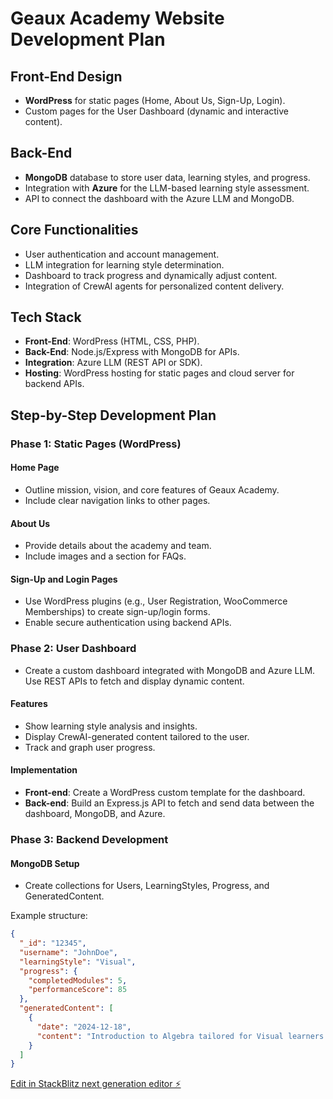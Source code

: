 # Geaux Academy Website Development Plan

## Front-End Design
- **WordPress** for static pages (Home, About Us, Sign-Up, Login).
- Custom pages for the User Dashboard (dynamic and interactive content).

## Back-End
- **MongoDB** database to store user data, learning styles, and progress.
- Integration with **Azure** for the LLM-based learning style assessment.
- API to connect the dashboard with the Azure LLM and MongoDB.

## Core Functionalities
- User authentication and account management.
- LLM integration for learning style determination.
- Dashboard to track progress and dynamically adjust content.
- Integration of CrewAI agents for personalized content delivery.

## Tech Stack
- **Front-End**: WordPress (HTML, CSS, PHP).
- **Back-End**: Node.js/Express with MongoDB for APIs.
- **Integration**: Azure LLM (REST API or SDK).
- **Hosting**: WordPress hosting for static pages and cloud server for backend APIs.

## Step-by-Step Development Plan

### Phase 1: Static Pages (WordPress)
#### Home Page
- Outline mission, vision, and core features of Geaux Academy.
- Include clear navigation links to other pages.

#### About Us
- Provide details about the academy and team.
- Include images and a section for FAQs.

#### Sign-Up and Login Pages
- Use WordPress plugins (e.g., User Registration, WooCommerce Memberships) to create sign-up/login forms.
- Enable secure authentication using backend APIs.

### Phase 2: User Dashboard
- Create a custom dashboard integrated with MongoDB and Azure LLM. Use REST APIs to fetch and display dynamic content.

#### Features
- Show learning style analysis and insights.
- Display CrewAI-generated content tailored to the user.
- Track and graph user progress.

#### Implementation
- **Front-end**: Create a WordPress custom template for the dashboard.
- **Back-end**: Build an Express.js API to fetch and send data between the dashboard, MongoDB, and Azure.

### Phase 3: Backend Development
#### MongoDB Setup
- Create collections for Users, LearningStyles, Progress, and GeneratedContent.

Example structure:
```json
{
  "_id": "12345",
  "username": "JohnDoe",
  "learningStyle": "Visual",
  "progress": {
    "completedModules": 5,
    "performanceScore": 85
  },
  "generatedContent": [
    {
      "date": "2024-12-18",
      "content": "Introduction to Algebra tailored for Visual learners."
    }
  ]
}
```

[Edit in StackBlitz next generation editor ⚡️](https://stackblitz.com/~/github.com/evopimp/geauxedu)